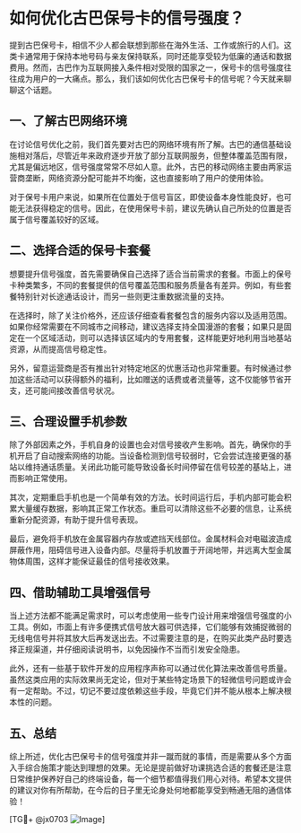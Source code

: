 # 如何优化古巴保号卡的信号强度？

提到古巴保号卡，相信不少人都会联想到那些在海外生活、工作或旅行的人们。这类卡通常用于保持本地号码与亲友保持联系，同时还能享受较为低廉的通话和数据费用。然而，古巴作为互联网接入条件相对受限的国家之一，保号卡的信号强度往往成为用户的一大痛点。那么，我们该如何优化古巴保号卡的信号呢？今天就来聊聊这个话题。

## 一、了解古巴网络环境

在讨论信号优化之前，我们首先要对古巴的网络环境有所了解。古巴的通信基础设施相对落后，尽管近年来政府逐步开放了部分互联网服务，但整体覆盖范围有限，尤其是偏远地区，信号强度常常不尽如人意。此外，古巴的移动网络主要由两家运营商垄断，网络资源分配可能并不均衡，这也直接影响了用户的使用体验。

对于保号卡用户来说，如果所在位置处于信号盲区，即使设备本身性能良好，也可能无法获得稳定的信号。因此，在使用保号卡前，建议先确认自己所处的位置是否属于信号覆盖较好的区域。

## 二、选择合适的保号卡套餐

想要提升信号强度，首先需要确保自己选择了适合当前需求的套餐。市面上的保号卡种类繁多，不同的套餐提供的信号覆盖范围和服务质量各有差异。例如，有些套餐特别针对长途通话设计，而另一些则更注重数据流量的支持。

在选择时，除了关注价格外，还应该仔细查看套餐包含的服务内容以及适用范围。如果你经常需要在不同城市之间移动，建议选择支持全国漫游的套餐；如果只是固定在一个区域活动，则可以选择该区域内的专用套餐，这样能更好地利用当地基站资源，从而提高信号稳定性。

另外，留意运营商是否有推出针对特定地区的优惠活动也非常重要。有时候通过参加这些活动可以获得额外的福利，比如赠送的话费或者流量等，这不仅能够节省开支，还可能间接改善信号状况。

## 三、合理设置手机参数

除了外部因素之外，手机自身的设置也会对信号接收产生影响。首先，确保你的手机开启了自动搜索网络的功能。当设备检测到信号较弱时，它会尝试连接更强的基站以维持通话质量。关闭此功能可能导致设备长时间停留在信号较差的基站上，进而影响正常使用。

其次，定期重启手机也是一个简单有效的方法。长时间运行后，手机内部可能会积累大量缓存数据，影响其正常工作状态。重启可以清除这些不必要的信息，让系统重新分配资源，有助于提升信号表现。

最后，避免将手机放在金属容器内存放或遮挡天线部位。金属材料会对电磁波造成屏蔽作用，阻碍信号进入设备内部。尽量将手机放置于开阔地带，并远离大型金属物体周围，这样才能保证最佳的信号接收效果。

## 四、借助辅助工具增强信号

当上述方法都不能满足需求时，可以考虑使用一些专门设计用来增强信号强度的小工具。例如，市面上有许多便携式信号放大器可供选择，它们能够有效捕捉微弱的无线电信号并将其放大后再发送出去。不过需要注意的是，在购买此类产品时要选择正规渠道，并仔细阅读说明书，以免因操作不当而引发安全隐患。

此外，还有一些基于软件开发的应用程序声称可以通过优化算法来改善信号质量。虽然这类应用的实际效果尚无定论，但对于某些特定场景下的轻微信号问题或许会有一定帮助。不过，切记不要过度依赖这些手段，毕竟它们并不能从根本上解决根本性的问题。

## 五、总结

综上所述，优化古巴保号卡的信号强度并非一蹴而就的事情，而是需要从多个方面入手综合施策才能达到理想的效果。无论是提前做好功课挑选合适的套餐还是注意日常维护保养好自己的终端设备，每一个细节都值得我们用心对待。希望本文提供的建议对你有所帮助，在今后的日子里无论身处何地都能享受到畅通无阻的通信体验！

[TG💪+ @jx0703 ![Image](https://github.com/user-attachments/assets/dbca1d08-cadb-493c-b0ec-ad6f7a83f270)]